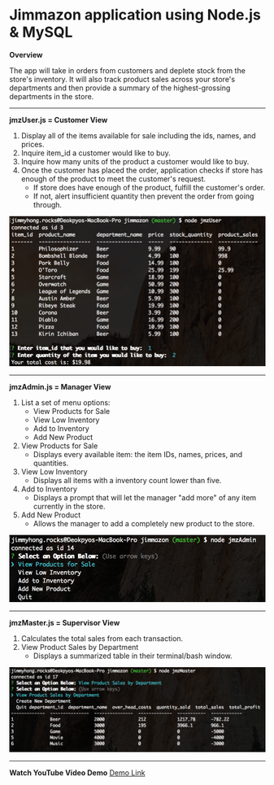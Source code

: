 # Jimmazon application using Node.js & MySQL #
**Overview**

The app will take in orders from customers and deplete stock from the store's inventory. It will also track product sales across your store's departments and then provide a summary of the highest-grossing departments in the store.
- - - -
**jmzUser.js = Customer View**
1. Display all of the items available for sale including the ids, names, and prices.
2. Inquire item_id a customer would like to buy.
3. Inquire how many units of the product a customer would like to buy.
4. Once the customer has placed the order, application  checks if store has enough of the product to meet the customer's request.
    * If store does have enough of the product, fulfill the customer's order.
    * If not, alert insufficient quantity then prevent the order from going through.

![picture alt](./preview1.png?raw=true "Preview 1")
- - - -
**jmzAdmin.js = Manager View**
1. List a set of menu options:
    * View Products for Sale
    * View Low Inventory
    * Add to Inventory
    * Add New Product
2. View Products for Sale
    * Displays every available item: the item IDs, names, prices, and quantities.
3. View Low Inventory
    * Displays all items with a inventory count lower than five.
4. Add to Inventory
    * Displays a prompt that will let the manager "add more" of any item currently in the store.
5. Add New Product
    * Allows the manager to add a completely new product to the store.

![picture alt](./preview2.png?raw=true "Preview 2")
- - - -
**jmzMaster.js = Supervisor View**
1. Calculates the total sales from each transaction.
2. View Product Sales by Department
    * Displays a summarized table in their terminal/bash window.

![picture alt](./preview3.png?raw=true "Preview 3")
- - - -

**Watch YouTube Video Demo**
[Demo Link](https://youtu.be/uIVUbBSKfUM)